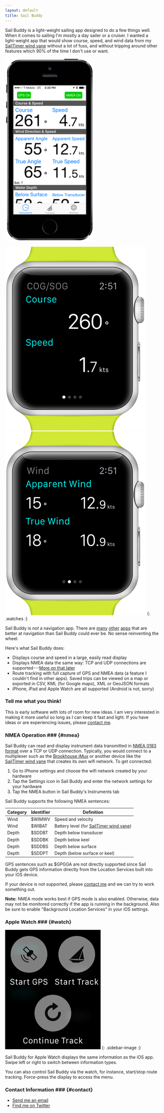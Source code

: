 ```yaml
---
layout: default
title: Sail Buddy
---
```


Sail Buddy is a light-weight sailing app designed to do a few things well. When it comes to sailing I'm mostly a day sailer or a cruiser.
I wanted a light-weight app that would show course, speed, and wind data from my [SailTimer wind vane][sailtimer]
without a lot of fuss, and without tripping around other features which 90% of the time I don't use or want.

<div class="screenshots clear-block" markdown="1">

![iPhone 5S](images/sailbuddy-iPhone5s.png)

![Apple Watch 1](images/sailbuddy-watch1.png) ![Apple Watch 2](images/sailbuddy-watch2.png)
{: .watches :}

</div>

Sail Buddy is *not* a navigation app. There are [many][ex1] [other][ex2] [apps][ex3] that are better at navigation than Sail Buddy could ever be.
No sense reinventing the wheel.

Here's what Sail Buddy does:

* Displays course and speed in a large, easily read display
* Displays NMEA data the same way: TCP and UDP connections are supported---[More on that later](#nmea)
* Route tracking with full capture of GPS and NMEA data (a feature I couldn't find in other apps). Saved trips can be viewed on
  a map or exported in CSV, KML (for Google maps), XML or GeoJSON formats
* iPhone, iPad and Apple Watch are all supported (Android is not, sorry)

### Tell me what you think! ###

This is early software with lots of room for new ideas. I am very interested in making it more
useful so long as I can keep it fast and light. If you have ideas or are experiencing issues, please [contact me][contact].


### NMEA Operation ### {#nmea}

Sail Buddy can read and display instrument data transmitted in [NMEA 0183 format][nmea] over a TCP or UDP connection. Typically, you would
connect to a multiplexer such as the [Brookhouse iMux][imux] or another device like the [SailTimer wind vane][sailtimer] that creates its own
wifi network. To get connected:

1. Go to iPhone settings and choose the wifi network created by your hardware
2. Tap the Settings icon in Sail Buddy and enter the network settings for your hardware
3. Tap the NMEA button in Sail Buddy's Instruments tab 

Sail Buddy supports the following NMEA sentences:

Category | Identifier | Definition
----     | ---------- | ----------
Wind     | $WIMWV     | Speed and velocity
Wind     | $WIBAT     | Battery level (for [SailTimer wind vane][sailtimer])
Depth    | $SDDBT     | Depth below transducer
Depth    | $SDDBK     | Depth below keel
Depth    | $SDDBS     | Depth below surface
Depth    | $SDDPT     | Depth (below surface or keel)

GPS sentences such as $GPGGA are not directly supported since Sail Buddy gets GPS information directly from the Location Services built into
your iOS device.

If your device is not supported, please [contact me][contact] and we can try to work something out.

**Note:** NMEA mode works best if GPS mode is also enabled. Otherwise, data may not be monitored correctly if the app is running in the background.
Also be sure to enable "Background Location Services" in your iOS settings.


### Apple Watch ### {#watch}

<div class="clear-block" markdown="1">

![Sail Buddy watch menu](images/apple-watch-menu.png)
{: .sidebar-image :}

Sail Buddy for Apple Watch displays the same information as the iOS app. Swipe left or right to switch between information types.

You can also control Sail Buddy via the watch, for instance, start/stop route tracking. Force-press the display to access the menu.

</div>

### Contact Information ### {#contact}

* [Send me an email][contact]
* [Find me on Twitter](http:/twitter.com.tgherzog)


[sailtimer]: http://sailtimerwindvane.com
[imux]:      http://brookhouseonline.com/imux.htm
[nmea]:      https://en.wikipedia.org/wiki/NMEA_0183
[contact]:   mailto:sailbuddyapp@gmail.com

[ex1]: https://itunes.apple.com/us/app/inavx-marine-navigation-noaa/id286616280?mt=8
[ex2]: https://itunes.apple.com/us/app/aqua-map-usa-pro-marine-gps/id700695449?mt=8
[ex3]: https://itunes.apple.com/us/app/i-boating-gps-nautical-marine/id994992062?mt=8



